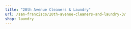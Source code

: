 ```yaml
---
title: "20th Avenue Cleaners & Laundry"
url: /san-francisco/20th-avenue-cleaners-and-laundry-3/
shop: laundry
---
```

